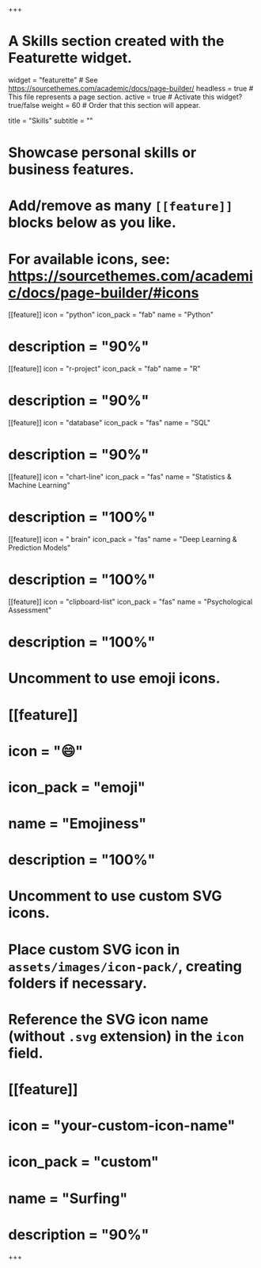 +++
# A Skills section created with the Featurette widget.
widget = "featurette"  # See https://sourcethemes.com/academic/docs/page-builder/
headless = true  # This file represents a page section.
active = true  # Activate this widget? true/false
weight = 60  # Order that this section will appear.

title = "Skills"
subtitle = ""

# Showcase personal skills or business features.
# 
# Add/remove as many `[[feature]]` blocks below as you like.
# 
# For available icons, see: https://sourcethemes.com/academic/docs/page-builder/#icons

[[feature]]
  icon = "python"
  icon_pack = "fab"
  name = "Python"
  # description = "90%"

[[feature]]
  icon = "r-project"
  icon_pack = "fab"
  name = "R"
  # description = "90%"
  
[[feature]]
  icon = "database"
  icon_pack = "fas"
  name = "SQL"
  # description = "90%"

[[feature]]
  icon = "chart-line"
  icon_pack = "fas"
  name = "Statistics & Machine Learning"
  # description = "100%"  
  
[[feature]]
  icon = " brain"
  icon_pack = "fas"
  name = "Deep Learning & Prediction Models"
  # description = "100%"  

[[feature]]
  icon = "clipboard-list"
  icon_pack = "fas"
  name = "Psychological Assessment"
  # description = "100%"  


# Uncomment to use emoji icons.
# [[feature]]
#  icon = ":smile:"
#  icon_pack = "emoji"
#  name = "Emojiness"
#  description = "100%"  

# Uncomment to use custom SVG icons.
# Place custom SVG icon in `assets/images/icon-pack/`, creating folders if necessary.
# Reference the SVG icon name (without `.svg` extension) in the `icon` field.
# [[feature]]
#  icon = "your-custom-icon-name"
#  icon_pack = "custom"
#  name = "Surfing"
#  description = "90%"

+++

